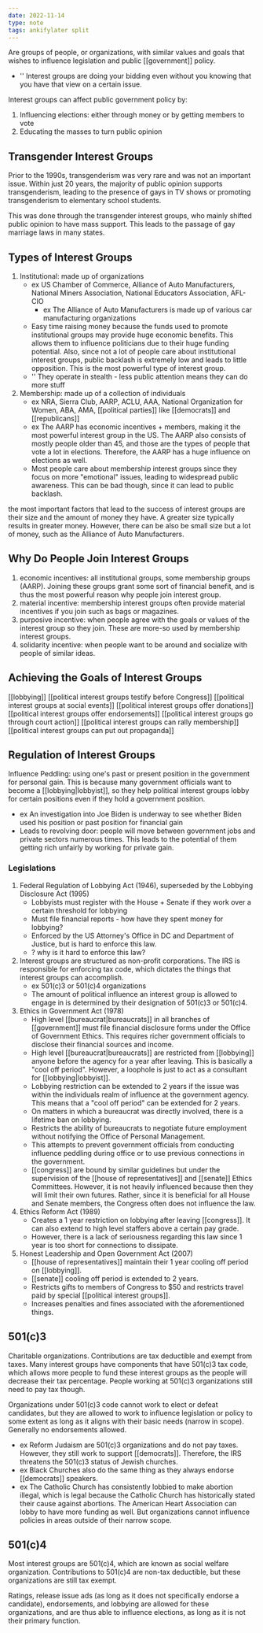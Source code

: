 ```yaml
---
date: 2022-11-14
type: note
tags: ankifylater split
---
```


Are groups of people, or organizations, with similar values and goals that wishes to influence legislation and public [[government]] policy.
- '' Interest groups are doing your bidding even without you knowing that you have that view on a certain issue.

Interest groups can affect public government policy by:
1. Influencing elections: either through money or by getting members to vote
2. Educating the masses to turn public opinion

## Transgender Interest Groups
Prior to the 1990s, transgenderism was very rare and was not an important issue. Within just 20 years, the majority of public opinion supports transgenderism, leading to the presence of gays in TV shows or promoting transgenderism to elementary school students.

This was done through the transgender interest groups, who mainly shifted public opinion to have mass support. This leads to the passage of gay marriage laws in many states.

## Types of Interest Groups
1. Institutional: made up of organizations
	- ex US Chamber of Commerce, Alliance of Auto Manufacturers, National Miners Association, National Educators Association, AFL-CIO
		- ex The Alliance of Auto Manufacturers is made up of various car manufacturing organizations
	- Easy time raising money because the funds used to promote institutional groups may provide huge economic benefits. This allows them to influence politicians due to their huge funding potential. Also, since not a lot of people care about institutional interest groups, public backlash is extremely low and leads to little opposition. This is the most powerful type of interest group.
	- '' They operate in stealth - less public attention means they can do more stuff
2. Membership: made up of a collection of individuals
	- ex NRA, Sierra Club, AARP, ACLU, AAA, National Organization for Women, ABA, AMA, [[political parties]] like [[democrats]] and [[republicans]]
	- ex The AARP has economic incentives + members, making it the most powerful interest group in the US. The AARP also consists of mostly people older than 45, and those are the types of people that vote a lot in elections. Therefore, the AARP has a huge influence on elections as well.
	- Most people care about membership interest groups since they focus on more "emotional" issues, leading to widespread public awareness. This can be bad though, since it can lead to public backlash.

the most important factors that lead to the success of interest groups are their size and the amount of money they have. A greater size typically results in greater money. However, there can be also be small size but a lot of money, such as the Alliance of Auto Manufacturers.

## Why Do People Join Interest Groups
1. economic incentives: all institutional groups, some membership groups (AARP). Joining these groups grant some sort of financial benefit, and is thus the most powerful reason why people join interest group.
2. material incentive: membership interest groups often provide material incentives if you join such as bags or magazines.
3. purposive incentive: when people agree with the goals or values of the interest group so they join. These are more-so used by membership interest groups.
4. solidarity incentive: when people want to be around and socialize with people of similar ideas.

## Achieving the Goals of Interest Groups
[[lobbying]]
[[political interest groups testify before Congress]]
[[political interest groups at social events]]
[[political interest groups offer donations]]
[[political interest groups offer endorsements]]
[[political interest groups go through court action]]
[[political interest groups can rally membership]]
[[political interest groups can put out propaganda]]

## Regulation of Interest Groups
Influence Peddling: using one's past or present position in the government for personal gain. This is because many government officials want to become a [[lobbying|lobbyist]], so they help political interest groups lobby for certain positions even if they hold a government position.
- ex An investigation into Joe Biden is underway to see whether Biden used his position or past position for financial gain
- Leads to revolving door: people will move between government jobs and private sectors numerous times. This leads to the potential of them getting rich unfairly by working for private gain.

### Legislations
1. Federal Regulation of Lobbying Act (1946), superseded by the Lobbying Disclosure Act (1995)
	- Lobbyists must register with the House + Senate if they work over a certain threshold for lobbying
	- Must file financial reports - how have they spent money for lobbying?
	- Enforced by the US Attorney's Office in DC and Department of Justice, but is hard to enforce this law.
	- ? why is it hard to enforce this law?
2. Interest groups are structured as non-profit corporations. The IRS is responsible for enforcing tax code, which dictates the things that interest groups can accomplish.
	- ex 501(c)3 or 501(c)4 organizations
	- The amount of political influence an interest group is allowed to engage in is determined by their designation of 501(c)3 or 501(c)4.
3. Ethics in Government Act (1978)
	- High level [[bureaucrat|bureaucrats]] in all branches of [[government]] must file financial disclosure forms under the Office of Government Ethics. This requires richer government officials to disclose their financial sources and income.
	- High level [[bureaucrat|bureaucrats]] are restricted from [[lobbying]] anyone before the agency for a year after leaving. This is basically a "cool off period". However, a loophole is just to act as a consultant for [[lobbying|lobbyist]].
	- Lobbying restriction can be extended to 2 years if the issue was within the individuals realm of influence at the government agency. This means that a "cool off period" can be extended for 2 years.
	- On matters in which a bureaucrat was directly involved, there is a lifetime ban on lobbying.
	- Restricts the ability of bureaucrats to negotiate future employment without notifying the Office of Personal Management.
	- This attempts to prevent government officials from conducting influence peddling during office or to use previous connections in the government.
	- [[congress]] are bound by similar guidelines but under the supervision of the [[house of representatives]] and [[senate]] Ethics Committees. However, it is not heavily influenced because then they will limit their own futures. Rather, since it is beneficial for all House and Senate members, the Congress often does not influence the law.
4. Ethics Reform Act (1989)
	- Creates a 1 year restriction on lobbying after leaving [[congress]]. It can also extend to high level staffers above a certain pay grade.
	- However, there is a lack of seriousness regarding this law since 1 year is too short for connections to dissipate.
5. Honest Leadership and Open Government Act (2007)
	- [[house of representatives]] maintain their 1 year cooling off period on [[lobbying]].
	- [[senate]] cooling off period is extended to 2 years.
	- Restricts gifts to members of Congress to $50 and restricts travel paid by special [[political interest groups]].
	- Increases penalties and fines associated with the aforementioned things.

## 501(c)3
Charitable organizations. Contributions are tax deductible and exempt from taxes. Many interest groups have components that have 501(c)3 tax code, which allows more people to fund these interest groups as the people will decrease their tax percentage. People working at 501(c)3 organizations still need to pay tax though.

Organizations under 501(c)3 code cannot work to elect or defeat candidates, but they are allowed to work to influence legislation or policy to some extent as long as it aligns with their basic needs (narrow in scope). Generally no endorsements allowed.
- ex Reform Judaism are 501(c)3 organizations and do not pay taxes. However, they still work to support [[democrats]]. Therefore, the IRS threatens the 501(c)3 status of Jewish churches.
- ex Black Churches also do the same thing as they always endorse [[democrats]] speakers.
- ex The Catholic Church has consistently lobbied to make abortion illegal, which is legal because the Catholic Church has historically stated their cause against abortions. The American Heart Association can lobby to have more funding as well. But organizations cannot influence policies in areas outside of their narrow scope.

## 501(c)4
Most interest groups are 501(c)4, which are known as social welfare organization. Contributions to 501(c)4 are non-tax deductible, but these organizations are still tax exempt.

Ratings, release issue ads (as long as it does not specifically endorse a candidate), endorsements, and lobbying are allowed for these organizations, and are thus able to influence elections, as long as it is not their primary function.
